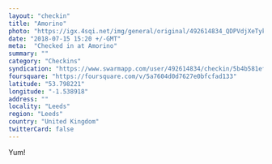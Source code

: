 ```yaml
---
layout: "checkin"
title: "Amorino"
photo: "https://igx.4sqi.net/img/general/original/492614834_QDPVdjXeTyk7kevaSXFwxCnngTK1T16n90pME_EFvqw.jpg"
date: "2018-07-15 15:20 +/-GMT"
meta:  "Checked in at Amorino"
summary: ""
category: "Checkins"
syndication: "https://www.swarmapp.com/user/492614834/checkin/5b4b581efe63bd002c8b68cf"
foursquare: "https://foursquare.com/v/5a7604d0d7627e0bfcfad133"
latitude: "53.798221"
longitude: "-1.538918"
address: ""
locality: "Leeds"
region: "Leeds"
country: "United Kingdom"
twitterCard: false
---
```

Yum!
